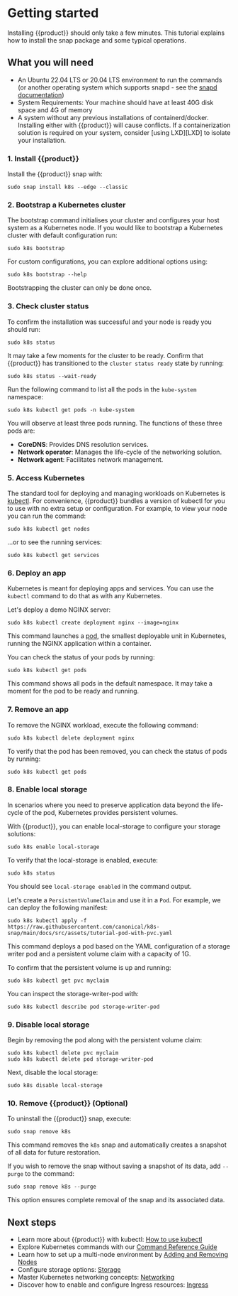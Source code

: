 # Getting started

Installing {{product}} should only take a few minutes. This tutorial
explains how to install the snap package and some typical operations.

## What you will need

- An Ubuntu 22.04 LTS or 20.04 LTS environment to run the commands (or
  another operating system which supports snapd - see the
  [snapd documentation](https://snapcraft.io/docs/installing-snapd))
- System Requirements: Your machine should have at least 40G disk space
  and 4G of memory
- A system without any previous installations of containerd/docker. Installing
either with {{product}} will cause conflicts. If a containerization solution is
required on your system, consider [using LXD][LXD] to isolate your
installation.

### 1. Install {{product}}

Install the {{product}} snap with:

```
sudo snap install k8s --edge --classic
```

### 2. Bootstrap a Kubernetes cluster

The bootstrap command initialises your cluster and configures your host system
as a Kubernetes node. If you would like to bootstrap a Kubernetes cluster with 
default configuration run: 

```
sudo k8s bootstrap
```

For custom configurations, you can explore additional options using:

```
sudo k8s bootstrap --help
```

Bootstrapping the cluster can only be done once. 

### 3. Check cluster status

To confirm the installation was successful and your node is ready you
should run:

```
sudo k8s status
```

It may take a few moments for the cluster to be ready. Confirm that {{product}} 
has transitioned to the `cluster status ready` state by running:

```
sudo k8s status --wait-ready
```

Run the following command to list all the pods in the `kube-system`
namespace:

```
sudo k8s kubectl get pods -n kube-system
```

You will observe at least three pods running. The functions of these three pods 
are:

- **CoreDNS**: Provides DNS resolution services.
- **Network operator**: Manages the life-cycle of the networking solution.
- **Network agent**: Facilitates network management.

### 5. Access Kubernetes

The standard tool for deploying and managing workloads on Kubernetes
is [kubectl](https://kubernetes.io/docs/reference/kubectl/).
For convenience, {{product}} bundles a version of
kubectl for you to use with no extra setup or configuration.
For example, to view your node you can run the command:

```
sudo k8s kubectl get nodes
```

…or to see the running services:

```
sudo k8s kubectl get services
```

### 6. Deploy an app

Kubernetes is meant for deploying apps and services.
You can use the `kubectl`
command to do that as with any Kubernetes.

Let's deploy a demo NGINX server:

```
sudo k8s kubectl create deployment nginx --image=nginx
```

This command launches a
[pod](https://kubernetes.io/docs/concepts/workloads/pods/), the smallest
deployable unit in Kubernetes, running the NGINX application within a
container.

You can check the status of your pods by running:

```
sudo k8s kubectl get pods
```

This command shows all pods in the default namespace.
It may take a moment for the pod to be ready and running.

### 7. Remove an app

To remove the NGINX workload, execute the following command:

```
sudo k8s kubectl delete deployment nginx

```

To verify that the pod has been removed, you can check the status of pods by
running:

```
sudo k8s kubectl get pods
```

### 8. Enable local storage

In scenarios where you need to preserve application data beyond the
life-cycle of the pod, Kubernetes provides persistent volumes.

With {{product}}, you can enable local-storage to configure
your storage solutions:

```
sudo k8s enable local-storage
```

To verify that the local-storage is enabled, execute:

```
sudo k8s status
```

You should see `local-storage enabled` in the command output.

Let's create a `PersistentVolumeClaim` and use it in a `Pod`.
For example, we can deploy the following manifest:

```
sudo k8s kubectl apply -f https://raw.githubusercontent.com/canonical/k8s-snap/main/docs/src/assets/tutorial-pod-with-pvc.yaml
```

This command deploys a pod based on the YAML configuration of a
storage writer pod and a persistent volume claim with a capacity of 1G.

To confirm that the persistent volume is up and running:

```
sudo k8s kubectl get pvc myclaim
```

You can inspect the storage-writer-pod with:

```
sudo k8s kubectl describe pod storage-writer-pod
```

### 9. Disable local storage

Begin by removing the pod along with the persistent volume claim:

```
sudo k8s kubectl delete pvc myclaim
sudo k8s kubectl delete pod storage-writer-pod
```

Next, disable the local storage:

```
sudo k8s disable local-storage
```

### 10. Remove {{product}} (Optional)

To uninstall the {{product}} snap, execute:

```
sudo snap remove k8s
```

This command removes the `k8s` snap and automatically creates a snapshot of all
data for future restoration.

If you wish to remove the snap without saving a snapshot of its data, add
`--purge` to the command:

```
sudo snap remove k8s --purge
```

This option ensures complete removal of the snap and its associated data.

## Next steps

- Learn more about {{product}} with kubectl: [How to use kubectl]
- Explore Kubernetes commands with our [Command Reference Guide]
- Learn how to set up a multi-node environment by [Adding and Removing Nodes]
- Configure storage options: [Storage]
- Master Kubernetes networking concepts: [Networking]
- Discover how to enable and configure Ingress resources: [Ingress]

<!-- LINKS -->

[How to use kubectl]: kubectl
[Command Reference Guide]: ../reference/commands
[Adding and Removing Nodes]: add-remove-nodes
[Storage]: ../howto/storage/index
[Networking]: ../howto/networking/index.md
[Ingress]: ../howto/networking/default-ingress.md